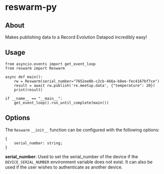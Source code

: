# reswarm-py

## About

Makes publishing data to a Record Evolution Datapod incredibly easy!

## Usage

```
from asyncio.events import get_event_loop
from reswarm import Reswarm

async def main():
    rw = Reswarm(serial_number="7652ee0b-c2cb-466a-b8ee-fec4167bf7ce")
    result = await rw.publish('re.meetup.data', {"temperature": 20})
    print(result)

if __name__ == "__main__":
    get_event_loop().run_until_complete(main())
```

## Options

The `Reswarm` `__init__` function can be configured with the following options:

```
{
    serial_number: string;
}
```

**serial_number**: Used to set the serial_number of the device if the `DEVICE_SERIAL_NUMBER` environment variable does not exist. It can also be used if the user wishes to authenticate as another device.
